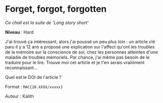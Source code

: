 # Forget, forgot, forgotten

_Ce chall est la suite de 'Long story short'_

**Niveau** : Hard 

J'ai trouvé ça intéressant, alors j'ai poussé un peu plus loin : un article clé paru il y a 12 ans a proposé une explication sur l'affect qu'ont les troubles de la mémoire sur la conscience de soi, chez les personnes atteintes d'une maladie de troubles mémoriels. 
Par chance, j'ai même pas besoin de le traduire pour le lire. 
Trouve moi cet article et je t'en serais vraiiiiment reconnaissant...

Quel est le DOI de l'article ?

Format : `MAC{10.XXXX/xxxxx}`

Auteur : Kalith
